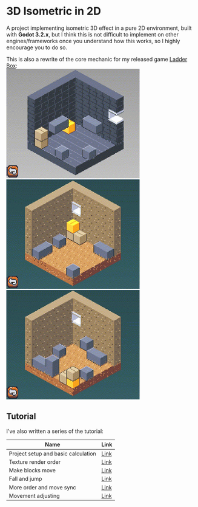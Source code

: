 # 3D Isometric in 2D
A project implementing isometric 3D effect in a pure 2D environment, built with **Godot 3.2.x**, but I think this is not difficult to implement on other engines/frameworks once you understand how this works, so I highly encourage you to do so.

This is also a rewrite of the core mechanic for my released game [Ladder Box](https://store.steampowered.com/app/1444390):  
![](1.GIF)
![](2.GIF)
![](3.GIF)

## Tutorial

I've also written a series of the tutorial:

| Name | Link |
|-|-|
| Project setup and basic calculation | [Link](https://www.im404.me/blog/iso3d-2d_1/)|
| Texture render order | [Link](https://im404.me/blog/iso3d-2d_2/) |
| Make blocks move | [Link](https://im404.me/blog/iso3d-2d_3) |
| Fall and jump | [Link](https://im404.me/blog/iso3d-2d_4) |
| More order and move sync | [Link](https://im404.me/blog/iso3d-2d_5) |
| Movement adjusting | [Link](https://im404.me/blog/iso3d-2d_6) |

